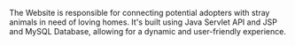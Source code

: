 The Website is responsible for  connecting potential adopters with stray animals in need of loving homes. It's built using Java Servlet API and JSP and MySQL Database, allowing for a dynamic and user-friendly experience.
